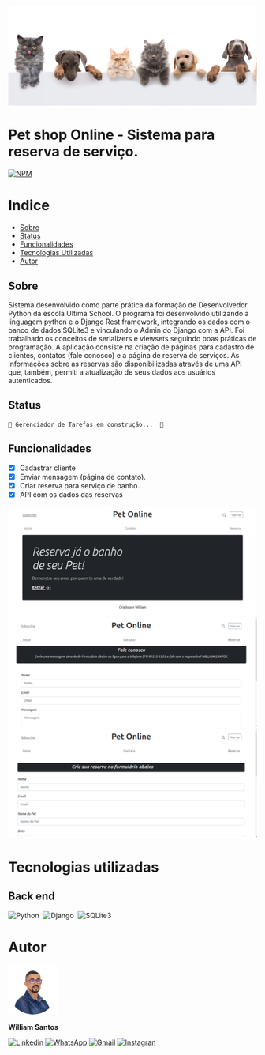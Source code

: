 
![readme](https://github.com/willsantos86/projeto_-petshop/blob/main/assets/fotos/foto.png)

# Pet shop Online - Sistema para reserva de serviço.
[![NPM](https://img.shields.io/npm/l/react)](https://github.com/willsantos86/API_Escola/blob/main/LICENSE) 

# Indice
- [Sobre](#Sobre)
- [Status](#Status)
- [Funcionalidades](#Funcionalidades)
- [Tecnologias Utilizadas](#Tecnologias-Utilizadas)
- [Autor](#Autor)


## Sobre

Sistema desenvolvido como parte prática da formação de Desenvolvedor Python da escola Ultima School.
O programa foi desenvolvido utilizando a linguagem python e o Django Rest framework, integrando os dados com o banco de dados SQLite3 e vinculando o Admin do Django com a API. Foi trabalhado os conceitos de serializers e viewsets seguindo boas práticas de programação.
A aplicação consiste na criação de páginas para cadastro de clientes, contatos (fale conosco) e a página de reserva de serviços. As informações sobre as reservas são disponibilizadas através de uma API que, também, permiti a atualização de seus dados aos usuários autenticados.


## Status
	🚧 Gerenciador de Tarefas em construção...  🚧
 
## Funcionalidades

- [x] Cadastrar cliente
- [x] Enviar mensagem (página de contato).
- [x] Criar reserva para serviço de banho.
- [x] API com os dados das reservas

![Index](https://github.com/willsantos86/projeto_-petshop/blob/main/assets/fotos/Captura%20de%20tela%20de%202023-02-18%2018-27-19.png) 
![Contatos](https://github.com/willsantos86/projeto_-petshop/blob/main/assets/fotos/Captura%20de%20tela%20de%202023-02-18%2018-27-41.png)
![Reserva](https://github.com/willsantos86/projeto_-petshop/blob/main/assets/fotos/Captura%20de%20tela%20de%202023-02-18%2018-28-11.png)
<!-- ![Editar](https://github.com/willsantos86/Gerenciador_de_Tarefas/blob/main/assets/editar.png)
![Colaborador](https://github.com/willsantos86/Gerenciador_de_Tarefas/blob/main/assets/cadastrar_colaborador.png) -->

# Tecnologias utilizadas
## Back end
 ![Python](https://img.shields.io/badge/Python-3776AB?style=for-the-badge&logo=python&logoColor=white)&nbsp;
 ![Django](https://img.shields.io/badge/Django-092E20?style=for-the-badge&logo=django&logoColor=white)&nbsp;
 ![SQLite3](https://img.shields.io/badge/SQLite-07405E?style=for-the-badge&logo=sqlite&logoColor=white)


# Autor

  <img src="https://github.com/willsantos86/Gerenciador_de_Tarefas/blob/main/assets/Design%20sem%20nome%20(4).png" width="100" height="100">
  
  **William Santos**

[![Linkedin](https://img.shields.io/badge/LinkedIn-0077B5?style=for-the-badge&logo=linkedin&logoColor=white)](https://www.linkedin.com/in/willsantos86)
[![WhatsApp](https://img.shields.io/badge/WhatsApp-25D366?style=for-the-badge&logo=whatsapp&logoColor=white)](https://wa.me/5571996279764)
[![Gmail](https://img.shields.io/badge/Gmail-D14836?style=for-the-badge&logo=gmail&logoColor=white)](mailto:williamsantos.tech@gmail.com)
[![Instagran](https://img.shields.io/badge/Instagram-E4405F?style=for-the-badge&logo=instagram&logoColor=white)](https://www.instagram.com/willsantos_86)
